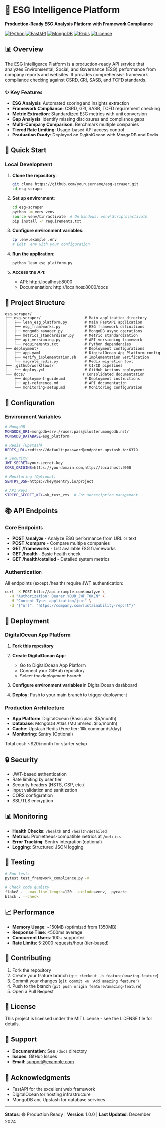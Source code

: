 # 🌱 ESG Intelligence Platform

**Production-Ready ESG Analysis Platform with Framework Compliance**

[![Python](https://img.shields.io/badge/python-3.10%2B-blue)](https://www.python.org)
[![FastAPI](https://img.shields.io/badge/FastAPI-0.100%2B-green)](https://fastapi.tiangolo.com)
[![MongoDB](https://img.shields.io/badge/MongoDB-Atlas-green)](https://www.mongodb.com)
[![Redis](https://img.shields.io/badge/Redis-Upstash-red)](https://upstash.com)
[![License](https://img.shields.io/badge/license-MIT-blue)](LICENSE)

## 📊 Overview

The ESG Intelligence Platform is a production-ready API service that analyzes Environmental, Social, and Governance (ESG) performance from company reports and websites. It provides comprehensive framework compliance checking against CSRD, GRI, SASB, and TCFD standards.

### ✨ Key Features

- **ESG Analysis**: Automated scoring and insights extraction
- **Framework Compliance**: CSRD, GRI, SASB, TCFD requirement checking
- **Metric Extraction**: Standardized ESG metrics with unit conversion
- **Gap Analysis**: Identify missing disclosures and compliance gaps
- **Multi-Company Comparison**: Benchmark multiple companies
- **Tiered Rate Limiting**: Usage-based API access control
- **Production Ready**: Deployed on DigitalOcean with MongoDB and Redis

## 🚀 Quick Start

### Local Development

1. **Clone the repository**:
   ```bash
   git clone https://github.com/yourusername/esg-scraper.git
   cd esg-scraper
   ```

2. **Set up environment**:
   ```bash
   cd esg-scraper
   python -m venv venv
   source venv/bin/activate  # On Windows: venv\Scripts\activate
   pip install -r requirements.txt
   ```

3. **Configure environment variables**:
   ```bash
   cp .env.example .env
   # Edit .env with your configuration
   ```

4. **Run the application**:
   ```bash
   python lean_esg_platform.py
   ```

5. **Access the API**:
   - API: http://localhost:8000
   - Documentation: http://localhost:8000/docs

## 📁 Project Structure

```
esg-scraper/
├── esg-scraper/                    # Main application directory
│   ├── lean_esg_platform.py        # Main FastAPI application
│   ├── esg_frameworks.py           # ESG framework definitions
│   ├── mongodb_manager.py          # MongoDB async operations
│   ├── metrics_standardizer.py     # Metric standardization
│   ├── api_versioning.py           # API versioning framework
│   └── requirements.txt            # Python dependencies
├── deployment/                     # Deployment configurations
│   ├── app.yaml                    # DigitalOcean App Platform config
│   ├── verify_implementation.sh    # Implementation verification
│   └── migrate_redis.py            # Redis migration tool
├── .github/workflows/              # CI/CD pipelines
│   └── deploy.yml                  # GitHub Actions deployment
└── docs/                          # Consolidated documentation
    ├── deployment-guide.md         # Deployment instructions
    ├── api-reference.md            # API documentation
    └── monitoring-setup.md         # Monitoring configuration
```

## 🔧 Configuration

### Environment Variables

```bash
# MongoDB
MONGODB_URI=mongodb+srv://user:pass@cluster.mongodb.net/
MONGODB_DATABASE=esg_platform

# Redis (Upstash)
REDIS_URL=rediss://default:password@endpoint.upstash.io:6379

# Security
JWT_SECRET=your-secret-key
CORS_ORIGINS=https://yourdomain.com,http://localhost:3000

# Monitoring (Optional)
SENTRY_DSN=https://key@sentry.io/project

# API Keys
STRIPE_SECRET_KEY=sk_test_xxx  # For subscription management
```

## 📚 API Endpoints

### Core Endpoints

- **POST /analyze** - Analyze ESG performance from URL or text
- **POST /compare** - Compare multiple companies
- **GET /frameworks** - List available ESG frameworks
- **GET /health** - Basic health check
- **GET /health/detailed** - Detailed system metrics

### Authentication

All endpoints (except /health) require JWT authentication:

```bash
curl -X POST http://api.example.com/analyze \
  -H "Authorization: Bearer YOUR_JWT_TOKEN" \
  -H "Content-Type: application/json" \
  -d '{"url": "https://company.com/sustainability-report"}'
```

## 🚀 Deployment

### DigitalOcean App Platform

1. **Fork this repository**

2. **Create DigitalOcean App**:
   - Go to DigitalOcean App Platform
   - Connect your GitHub repository
   - Select the deployment branch

3. **Configure environment variables** in DigitalOcean dashboard

4. **Deploy**: Push to your main branch to trigger deployment

### Production Architecture

- **App Platform**: DigitalOcean (Basic plan: $5/month)
- **Database**: MongoDB Atlas (M0 Shared: $15/month)
- **Cache**: Upstash Redis (Free tier: 10k commands/day)
- **Monitoring**: Sentry (Optional)

Total cost: ~$20/month for starter setup

## 🔒 Security

- JWT-based authentication
- Rate limiting by user tier
- Security headers (HSTS, CSP, etc.)
- Input validation and sanitization
- CORS configuration
- SSL/TLS encryption

## 📊 Monitoring

- **Health Checks**: `/health` and `/health/detailed`
- **Metrics**: Prometheus-compatible metrics at `/metrics`
- **Error Tracking**: Sentry integration (optional)
- **Logging**: Structured JSON logging

## 🧪 Testing

```bash
# Run tests
pytest test_framework_compliance.py -v

# Check code quality
flake8 . --max-line-length=120 --exclude=venv,__pycache__
black . --check
```

## 📈 Performance

- **Memory Usage**: ~150MB (optimized from 1350MB)
- **Response Time**: <500ms average
- **Concurrent Users**: 100+ supported
- **Rate Limits**: 5-2000 requests/hour (tier-based)

## 🤝 Contributing

1. Fork the repository
2. Create your feature branch (`git checkout -b feature/amazing-feature`)
3. Commit your changes (`git commit -m 'Add amazing feature'`)
4. Push to the branch (`git push origin feature/amazing-feature`)
5. Open a Pull Request

## 📄 License

This project is licensed under the MIT License - see the LICENSE file for details.

## 🛟 Support

- **Documentation**: See `/docs` directory
- **Issues**: GitHub Issues
- **Email**: support@example.com

## 🙏 Acknowledgments

- FastAPI for the excellent web framework
- DigitalOcean for hosting infrastructure
- MongoDB and Upstash for database services

---

**Status**: 🟢 Production Ready | **Version**: 1.0.0 | **Last Updated**: December 2024 